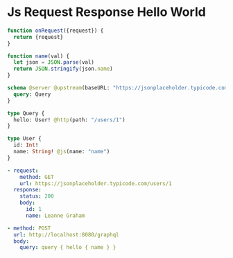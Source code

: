 # Js Request Response Hello World

```js @file:test.js
function onRequest({request}) {
  return {request}
}

function name(val) {
  let json = JSON.parse(val)
  return JSON.stringify(json.name)
}
```

```graphql @config
schema @server @upstream(baseURL: "https://jsonplaceholder.typicode.com") @link(type: Script, src: "test.js") {
  query: Query
}

type Query {
  hello: User! @http(path: "/users/1")
}

type User {
  id: Int!
  name: String! @js(name: "name")
}
```

```yml @mock
- request:
    method: GET
    url: https://jsonplaceholder.typicode.com/users/1
  response:
    status: 200
    body:
      id: 1
      name: Leanne Graham
```

```yml @test
- method: POST
  url: http://localhost:8080/graphql
  body:
    query: query { hello { name } }
```
